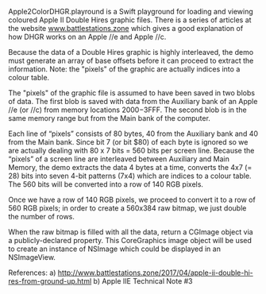 Apple2ColorDHGR.playround is a Swift playground for loading and viewing coloured Apple II Double Hires graphic files. There is a series of articles at the website www.battlestations.zone which gives a good explanation of how DHGR works on an Apple //e and Apple //c.

Because the data of a Double Hires graphic is highly interleaved, the demo must generate an array of base offsets before it can proceed to extract the information. Note: the "pixels" of the graphic are actually indices into a colour table.

The "pixels" of the graphic file is assumed to have been saved in two blobs of data. The first blob is saved with data from the Auxiliary bank of an Apple //e (or //c) from memory locations $2000-$3FFF. The second blob is in the same memory range but from the Main bank of the computer.

Each line of “pixels” consists of 80 bytes, 40 from the Auxiliary bank and 40 from the Main bank. Since bit 7 (or bit $80) of each byte is ignored so we are actually dealing with 80 x 7 bits = 560 bits per screen line. Because the “pixels” of a screen line are interleaved between Auxiliary and Main Memory, the demo extracts the data 4 bytes at a time, converts the 4x7 (= 28)  bits into seven 4-bit patterns (7x4) which are indices to a colour table. The 560 bits will be converted into a row of 140 RGB pixels.

Once we have a row of 140 RGB pixels, we proceed to convert it to a row of 560 RGB pixels; in order to create a 560x384 raw bitmap, we just double the number of rows.

When the raw bitmap is filled with all the data, return a CGImage object via a publicly-declared property. This CoreGraphics image object will be used to create an instance of NSImage which could be displayed in an NSImageView.

References:
a) http://www.battlestations.zone/2017/04/apple-ii-double-hi-res-from-ground-up.html
b) Apple IIE Technical Note #3
